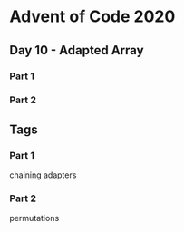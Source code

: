 # Advent of Code 2020
## Day 10 - Adapted Array

### Part 1

### Part 2


## Tags

### Part 1

chaining adapters

### Part 2

permutations

